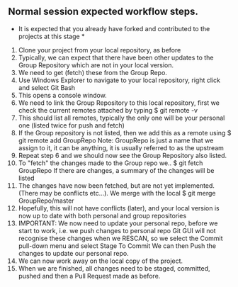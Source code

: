 ## Normal session expected workflow steps.

* It is expected that you already have forked and contributed to the projects at this stage *

1.  Clone your project from your local repository, as before
2.  Typically, we can expect that there have been other updates to the Group Repository which are not in your local version.
3.  We need to get (fetch) these from the Group Repo.
4.  Use Windows Explorer to navigate to your local repository, right click and select Git Bash
5.  This opens a console window.
6.  We need to link the Group Repository to this local repository, first we check the current remotes attached by typing
    $ git remote -v
7.  This should list all remotes, typically the only one will be your personal one (listed twice for push and fetch)
8.  If the Group repository is not listed, then we add this as a remote using
    $ git remote add GroupRepo  <URL of Group repo here>
    Note:   GroupRepo is just a name that we assign to it, it can be anything, it is usually referred to as the upstream
9.  Repeat step 6 and we should now see the Group Repository also listed.
10. To "fetch" the changes made to the Group repo we..
    $ git fetch GroupRepo
    If there are changes, a summary of the changes will be listed
11. The changes have now been fetched, but are not yet implemented. (There may be conflicts etc...). We merge with the local
    $ git merge GroupRepo/master
12. Hopefully, this will not have conflicts (later), and your local version is now up to date with both personal and group repositories
13. IMPORTANT:  We now need to update your personal repo, before we start to work, i.e. we push changes to personal repo
    Git GUI will not recognise these changes when we RESCAN, so we select the Commit pull-down menu and select Stage To Commit
    We can then Push the changes to update our personal repo.
14. We can now work away on the local copy of the project.
15. When we are finished, all changes need to be staged, committed, pushed and then a Pull Request made as before.
